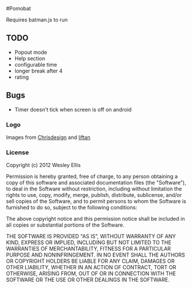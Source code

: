 #Pomobat

Requires batman.js to run

## TODO

 * Popout mode
 * Help section
 * configurable time
 * longer break after 4
 * rating

## Bugs

 * Timer doesn't tick when screen is off on android

### Logo

Images from [Chrisdesign](http://openclipart.org/detail/4783/tomato-by-chrisdesign-4783) and [liftan](http://openclipart.org/detail/4783/tomato-by-chrisdesign-4783)


### License

Copyright (c) 2012 Wesley Ellis

Permission is hereby granted, free of charge, to any person obtaining a copy of this software and associated documentation files (the "Software"), to deal in the Software without restriction, including without limitation the rights to use, copy, modify, merge, publish, distribute, sublicense, and/or sell copies of the Software, and to permit persons to whom the Software is furnished to do so, subject to the following conditions:

The above copyright notice and this permission notice shall be included in all copies or substantial portions of the Software.

THE SOFTWARE IS PROVIDED "AS IS", WITHOUT WARRANTY OF ANY KIND, EXPRESS OR IMPLIED, INCLUDING BUT NOT LIMITED TO THE WARRANTIES OF MERCHANTABILITY, FITNESS FOR A PARTICULAR PURPOSE AND NONINFRINGEMENT. IN NO EVENT SHALL THE AUTHORS OR COPYRIGHT HOLDERS BE LIABLE FOR ANY CLAIM, DAMAGES OR OTHER LIABILITY, WHETHER IN AN ACTION OF CONTRACT, TORT OR OTHERWISE, ARISING FROM, OUT OF OR IN CONNECTION WITH THE SOFTWARE OR THE USE OR OTHER DEALINGS IN THE SOFTWARE.
